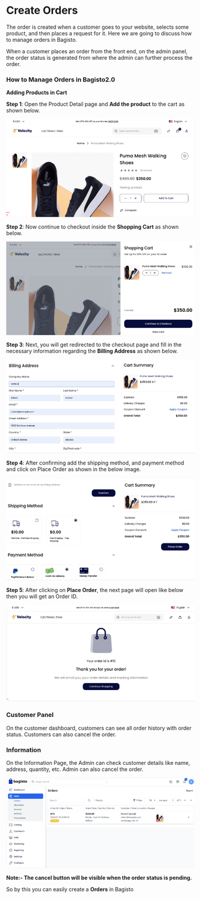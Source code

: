 # Create Orders

The order is created when a customer goes to your website, selects some product, and then places a request for it. Here we are going to discuss how to manage orders in Bagisto.

When a customer places an order from the front end, on the admin panel, the order status is generated from where the admin can further process the order.

### How to Manage Orders in Bagisto2.0

**Adding Products in Cart**

**Step 1**: Open the Product Detail page and **Add the product** to the cart as shown below.

 ![Cart](../../assets/2.x/images/orders/cart.png)

**Step 2**: Now continue to checkout inside the **Shopping Cart** as shown below.

 ![Shopping Cart](../../assets/2.x/images/orders/shoppingCart.png)

**Step 3**: Next, you will get redirected to the checkout page and fill in the necessary information regarding the **Billing Address** as shown below.

 ![Billing Address](../../assets/2.x/images/orders/billingAddress.png)

**Step 4**: After confirming add the shipping method, and payment method and click on Place Order as shown in the below image.

 ![Cart Summary](../../assets/2.x/images/orders/cartSummary.png)

**Step 5**: After clicking on **Place Order**, the next page will open like below then you will get an Order ID.

 ![Order ID](../../assets/2.x/images/orders/orderID.png)

### Customer Panel

On the customer dashboard, customers can see all order history with order status. Customers can also cancel the order.

### Information

On the Information Page, the Admin can check customer details like name, address, quantity, etc. Admin can also cancel the order.

 ![Order Info](../../assets/2.x/images/orders/orderInfo.png)

**Note:- The cancel button will be visible when the order status is pending.** 

So by this you can easily create a **Orders** in Bagisto